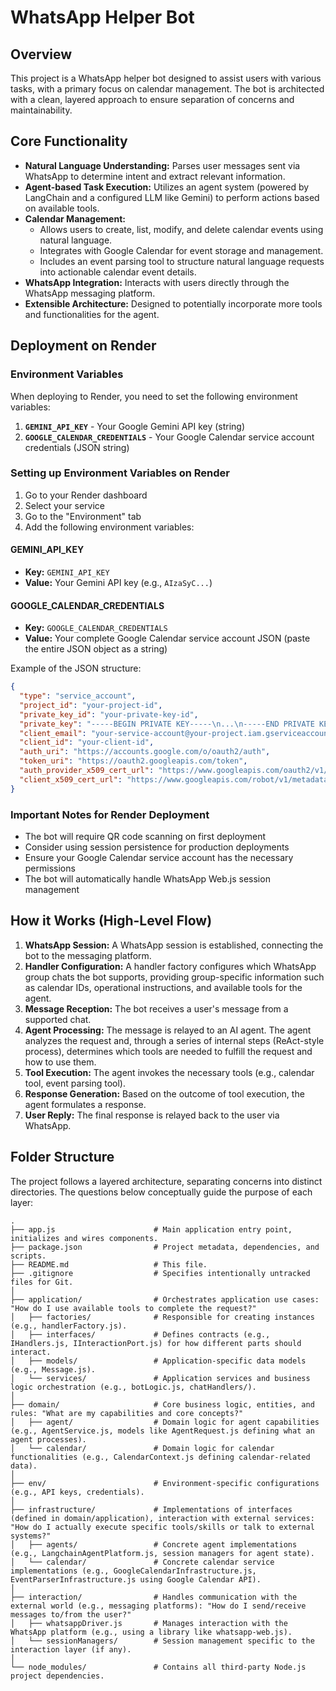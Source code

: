 # WhatsApp Helper Bot

## Overview

This project is a WhatsApp helper bot designed to assist users with various tasks, with a primary focus on calendar management. The bot is architected with a clean, layered approach to ensure separation of concerns and maintainability.

## Core Functionality

*   **Natural Language Understanding:** Parses user messages sent via WhatsApp to determine intent and extract relevant information.
*   **Agent-based Task Execution:** Utilizes an agent system (powered by LangChain and a configured LLM like Gemini) to perform actions based on available tools.
*   **Calendar Management:**
    *   Allows users to create, list, modify, and delete calendar events using natural language.
    *   Integrates with Google Calendar for event storage and management.
    *   Includes an event parsing tool to structure natural language requests into actionable calendar event details.
*   **WhatsApp Integration:** Interacts with users directly through the WhatsApp messaging platform.
*   **Extensible Architecture:** Designed to potentially incorporate more tools and functionalities for the agent.

## Deployment on Render

### Environment Variables

When deploying to Render, you need to set the following environment variables:

1. **`GEMINI_API_KEY`** - Your Google Gemini API key (string)
2. **`GOOGLE_CALENDAR_CREDENTIALS`** - Your Google Calendar service account credentials (JSON string)

### Setting up Environment Variables on Render

1. Go to your Render dashboard
2. Select your service
3. Go to the "Environment" tab
4. Add the following environment variables:

#### GEMINI_API_KEY
- **Key:** `GEMINI_API_KEY`
- **Value:** Your Gemini API key (e.g., `AIzaSyC...`)

#### GOOGLE_CALENDAR_CREDENTIALS
- **Key:** `GOOGLE_CALENDAR_CREDENTIALS`
- **Value:** Your complete Google Calendar service account JSON (paste the entire JSON object as a string)

Example of the JSON structure:
```json
{
  "type": "service_account",
  "project_id": "your-project-id",
  "private_key_id": "your-private-key-id",
  "private_key": "-----BEGIN PRIVATE KEY-----\n...\n-----END PRIVATE KEY-----\n",
  "client_email": "your-service-account@your-project.iam.gserviceaccount.com",
  "client_id": "your-client-id",
  "auth_uri": "https://accounts.google.com/o/oauth2/auth",
  "token_uri": "https://oauth2.googleapis.com/token",
  "auth_provider_x509_cert_url": "https://www.googleapis.com/oauth2/v1/certs",
  "client_x509_cert_url": "https://www.googleapis.com/robot/v1/metadata/x509/your-service-account%40your-project.iam.gserviceaccount.com"
}
```

### Important Notes for Render Deployment

- The bot will require QR code scanning on first deployment
- Consider using session persistence for production deployments
- Ensure your Google Calendar service account has the necessary permissions
- The bot will automatically handle WhatsApp Web.js session management

## How it Works (High-Level Flow)

1.  **WhatsApp Session:** A WhatsApp session is established, connecting the bot to the messaging platform.
2.  **Handler Configuration:** A handler factory configures which WhatsApp group chats the bot supports, providing group-specific information such as calendar IDs, operational instructions, and available tools for the agent.
3.  **Message Reception:** The bot receives a user's message from a supported chat.
4.  **Agent Processing:** The message is relayed to an AI agent. The agent analyzes the request and, through a series of internal steps (ReAct-style process), determines which tools are needed to fulfill the request and how to use them.
5.  **Tool Execution:** The agent invokes the necessary tools (e.g., calendar tool, event parsing tool).
6.  **Response Generation:** Based on the outcome of tool execution, the agent formulates a response.
7.  **User Reply:** The final response is relayed back to the user via WhatsApp.

## Folder Structure

The project follows a layered architecture, separating concerns into distinct directories. The questions below conceptually guide the purpose of each layer:

```
.
├── app.js                      # Main application entry point, initializes and wires components.
├── package.json                # Project metadata, dependencies, and scripts.
├── README.md                   # This file.
├── .gitignore                  # Specifies intentionally untracked files for Git.
│
├── application/                # Orchestrates application use cases: "How do I use available tools to complete the request?"
│   ├── factories/              # Responsible for creating instances (e.g., handlerFactory.js).
│   ├── interfaces/             # Defines contracts (e.g., IHandlers.js, IInteractionPort.js) for how different parts should interact.
│   ├── models/                 # Application-specific data models (e.g., Message.js).
│   └── services/               # Application services and business logic orchestration (e.g., botLogic.js, chatHandlers/).
│
├── domain/                     # Core business logic, entities, and rules: "What are my capabilities and core concepts?"
│   ├── agent/                  # Domain logic for agent capabilities (e.g., AgentService.js, models like AgentRequest.js defining what an agent processes).
│   └── calendar/               # Domain logic for calendar functionalities (e.g., CalendarContext.js defining calendar-related data).
│
├── env/                        # Environment-specific configurations (e.g., API keys, credentials).
│
├── infrastructure/             # Implementations of interfaces (defined in domain/application), interaction with external services: "How do I actually execute specific tools/skills or talk to external systems?"
│   ├── agents/                 # Concrete agent implementations (e.g., LangchainAgentPlatform.js, session managers for agent state).
│   └── calendar/               # Concrete calendar service implementations (e.g., GoogleCalendarInfrastructure.js, EventParserInfrastructure.js using Google Calendar API).
│
├── interaction/                # Handles communication with the external world (e.g., messaging platforms): "How do I send/receive messages to/from the user?"
│   ├── whatsappDriver.js       # Manages interaction with the WhatsApp platform (e.g., using a library like whatsapp-web.js).
│   └── sessionManagers/        # Session management specific to the interaction layer (if any).
│
└── node_modules/               # Contains all third-party Node.js project dependencies.
```
